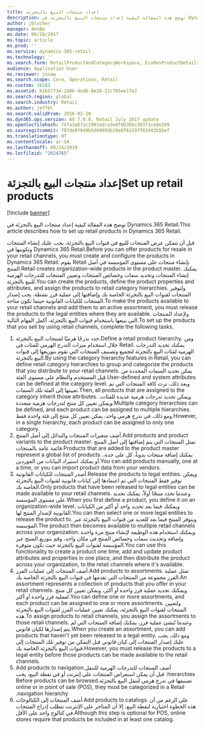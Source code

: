 ```yaml
---
title: إعداد منتجات البيع بالتجزئة
description: توضح هذه المقالة كيفية إعداد منتجات البيع بالتجزئة في Dynamics 365 Retail.
author: jblucher
manager: AnnBe
ms.date: 06/20/2017
ms.topic: article
ms.prod: ''
ms.service: dynamics-365-retail
ms.technology: ''
ms.search.form: RetailProductAndCategoryWorkspace, EcoResProductDetails
audience: Application User
ms.reviewer: josaw
ms.search.scope: Core, Operations, Retail
ms.custom: 16181
ms.assetid: b1b57734-1406-4ed6-8e28-21c705ee17e2
ms.search.region: global
ms.search.industry: Retail
ms.author: jeffbl
ms.search.validFrom: 2016-02-28
ms.dyn365.ops.version: AX 7.0.0, Retail July 2017 update
ms.openlocfilehash: 74fa3a87ac2993adca3edf003bbc39371ce8e289
ms.sourcegitcommit: f87de0f949b5d60993b19e0f61297f02d42b5bef
ms.translationtype: HT
ms.contentlocale: ar-SA
ms.lasthandoff: 09/24/2019
ms.locfileid: "2024765"
---
```

# <a name="set-up-retail-products"></a><span data-ttu-id="79722-103">إعداد منتجات البيع بالتجزئة</span><span class="sxs-lookup"><span data-stu-id="79722-103">Set up retail products</span></span>

[!include [banner](includes/banner.md)]

<span data-ttu-id="79722-104">توضح هذه المقالة كيفية إعداد منتجات البيع بالتجزئة في Dynamics 365 Retail.</span><span class="sxs-lookup"><span data-stu-id="79722-104">This article describes how to set up retail products in Dynamics 365 Retail.</span></span>

<span data-ttu-id="79722-105">قبل أن تتمكن عرض المنتجات للبيع في قنوات البيع بالتجزئة، يجب عليك إنشاء المنتجات وتكوينها في Dynamics 365 Retail.</span><span class="sxs-lookup"><span data-stu-id="79722-105">Before you can offer products for resale in your retail channels, you must create and configure the products in Dynamics 365 Retail.</span></span> <span data-ttu-id="79722-106">يقوم Retail بإنشاء منتجات على مستوى المؤسسة في أصل المنتج.</span><span class="sxs-lookup"><span data-stu-id="79722-106">Retail creates organization-wide products in the product master.</span></span> <span data-ttu-id="79722-107">يمكنك إنشاء المنتجات وتحديد سمات وخصائص المنتجات وتعيين المنتجات للتدرجات الهرمية للبيع بالتجزئة.</span><span class="sxs-lookup"><span data-stu-id="79722-107">You can create the products, define the product properties and attributes, and assign the products to retail category hierarchies.</span></span> <span data-ttu-id="79722-108">ولتوفير المنتجات لقنوات البيع بالتجزئة الخاصة بك وإضافتها إلى عملية فرز نشطة، يجب إصدار المنتجات للكيانات القانونية حيثما تكون متاحة.</span><span class="sxs-lookup"><span data-stu-id="79722-108">To make the products available to your retail channels and add them to an active assortment, you must release the products to the legal entities where they are available.</span></span> <span data-ttu-id="79722-109">ولإعداد المنتجات التي تبيعها باستخدام قنوات البيع بالتجزئة، أكمل المهام التالية.</span><span class="sxs-lookup"><span data-stu-id="79722-109">To set up the products that you sell by using retail channels, complete the following tasks.</span></span>

1. <span data-ttu-id="79722-110">حدد تدرجًا هرميًا لمنتجات البيع بالتجزئة.</span><span class="sxs-lookup"><span data-stu-id="79722-110">Define a retail product hierarchy.</span></span> <span data-ttu-id="79722-111">ومن خلال استخدام ميزات التدرج الهرمي للفئات في Retail، يمكنك تحديد التدرجات الهرمية لفئات البيع بالتجزئة لتجميع وتصنيف المنتجات التي تقوم بتوزيعها إلى قنوات البيع بالتجزئة.</span><span class="sxs-lookup"><span data-stu-id="79722-111">By using the category hierarchy features in Retail, you can define retail category hierarchies to group and categorize the products that you distribute to your retail channels.</span></span> <span data-ttu-id="79722-112">يمكن تحديد السمات المحددة من قِبل المستخدم والنظام على مستوى الفئة.</span><span class="sxs-lookup"><span data-stu-id="79722-112">User-defined and system attributes can be defined at the category level.</span></span> <span data-ttu-id="79722-113">وبعد ذلك، ترث كافة المنتجات التي تم تعيينها إلى الفئة تلك السمات.</span><span class="sxs-lookup"><span data-stu-id="79722-113">Then, all products that are assigned to the category inherit those attributes.</span></span> <span data-ttu-id="79722-114">ويمكن تحديد تدرجات هرمية عديدة للفئات، ويمكن تعيين كل منتج لتدرجات هرمية متعددة.</span><span class="sxs-lookup"><span data-stu-id="79722-114">Multiple category hierarchies can be defined, and each product can be assigned to multiple hierarchies.</span></span> <span data-ttu-id="79722-115">ومع ذلك، في تدرج هرمي واحد، يمكن تعيين كل منتج إلى فئة واحدة فقط.</span><span class="sxs-lookup"><span data-stu-id="79722-115">However, in a single hierarchy, each product can be assigned to only one category.</span></span>
2. <span data-ttu-id="79722-116">أضف متغيرات المنتجات والبدائل إلى أصل المنتج.</span><span class="sxs-lookup"><span data-stu-id="79722-116">Add products and product variants to the product master.</span></span> <span data-ttu-id="79722-117">تمثل المنتجات التي يتم إضافتها إلى أصل المنتج قائمة عامة بالمنتجات.</span><span class="sxs-lookup"><span data-stu-id="79722-117">Products that are added to the product master represent a global list of products.</span></span> <span data-ttu-id="79722-118">يمكنك إضافة منتجات يدوياً، كل على حدة، أو يمكنك استيراد البيانات من الموردين.</span><span class="sxs-lookup"><span data-stu-id="79722-118">You can add products manually, one at a time, or you can import product data from your vendors.</span></span>
3. <span data-ttu-id="79722-119">أصدر المنتجات للكيانات القانونية.</span><span class="sxs-lookup"><span data-stu-id="79722-119">Release the products to legal entities.</span></span> <span data-ttu-id="79722-120">ويمكن توفير فقط المنتجات التي تم اعتمادها إلى كيانات قانونية لقنوات البيع بالتجزئة الخاصة بك.</span><span class="sxs-lookup"><span data-stu-id="79722-120">Only products that have been released to legal entities can be made available to your retail channels.</span></span> <span data-ttu-id="79722-121">وعندما تحدد منتجًا أولاً، يمكنك تحديد  على مستوى المؤسسة.</span><span class="sxs-lookup"><span data-stu-id="79722-121">When you first define a product, you define it on an organization-wide level.</span></span> <span data-ttu-id="79722-122">ويمكنك فيما بعد تحديد واحد أو أكثر من الكيانات القانونية لإصدار المنتج لها.</span><span class="sxs-lookup"><span data-stu-id="79722-122">You can then select one or more legal entities to release the product to.</span></span> <span data-ttu-id="79722-123">ويتوفر المنتج فيما بعد للعديد من قنوات البيع بالتجزئة عبر المؤسسة.</span><span class="sxs-lookup"><span data-stu-id="79722-123">The product then becomes available to multiple retail channels across your organization.</span></span> <span data-ttu-id="79722-124">ويمكنك استخدام هذه الوظيفة لإنشاء منتج مرة واحدة وإضافة وتحديث سمات وخصائص المنتج في مكان واحد، وقم بتوزيع المنتج عبر المؤسسة لقنوات البيع بالتجزئة حيث تكون متوفرة.</span><span class="sxs-lookup"><span data-stu-id="79722-124">You can use this functionality to create a product one time, add and update product attributes and properties in one place, and then distribute the product across your organization, to the retail channels where it's available.</span></span>
4. <span data-ttu-id="79722-125">أضف المنتجات إلى عمليات الفرز.</span><span class="sxs-lookup"><span data-stu-id="79722-125">Add products to assortments.</span></span> <span data-ttu-id="79722-126">تمثل عملية الفرز مجموعة من المنتجات التي تقدمها في قنوات البيع بالتجزئة الخاصة بك.</span><span class="sxs-lookup"><span data-stu-id="79722-126">An assortment represents a collection of products that you offer in your retail channels.</span></span> <span data-ttu-id="79722-127">ويمكنك تحديد عملية فرز واحدة أو أكثر، ويمكن تعيين كل منتج لعملية فرز واحدة أو أكثر.</span><span class="sxs-lookup"><span data-stu-id="79722-127">You can define one or more assortments, and each product can be assigned to one or more assortments.</span></span> <span data-ttu-id="79722-128">ولتعيين المنتجات لقنوات البيع بالتجزئة، يمكنك تعيين عمليات الفرز لقنوات البيع بالتجزئة هذه.</span><span class="sxs-lookup"><span data-stu-id="79722-128">To assign products to retail channels, you assign the assortments to those retail channels.</span></span> <span data-ttu-id="79722-129">وعندما تُنشئ عملية فرز، يمكنك إضافة المنتجات التي لم يتم إصدارها لكيان قانوني.</span><span class="sxs-lookup"><span data-stu-id="79722-129">When you create an assortment, you can add products that haven't yet been released to a legal entity.</span></span> <span data-ttu-id="79722-130">ومع ذلك، يجب عليك إصدار المنتجات إلى كيان قانوني قبل التمكن من توفير تلك المنتجات إلى قنوات البيع بالتجزئة الخاصة بك.</span><span class="sxs-lookup"><span data-stu-id="79722-130">However, you must release the products to a legal entity before those products can be made available to the retail channels.</span></span>
5. <span data-ttu-id="79722-131">‏‫أضف المنتجات للتدرجات الهرمية للتنقل.</span><span class="sxs-lookup"><span data-stu-id="79722-131">Add products to navigation hierarchies.</span></span> <span data-ttu-id="79722-132">قبل أن يمكن استعراض المنتجات على إنترنت أو في نقطة البيع، يجب تصنيفها في تدرج هرمي لتنقل البيع بالتجزئة.</span><span class="sxs-lookup"><span data-stu-id="79722-132">Before products can be browsed online or in point of sale (POS), they must be categorized in a Retail navigation hierarchy.</span></span>
6. <span data-ttu-id="79722-133">أضف المنتجات إلى الكتالوجات.</span><span class="sxs-lookup"><span data-stu-id="79722-133">Add products to catalogs.</span></span> <span data-ttu-id="79722-134">على الرغم من أن هذه الخطوة اختيارية لنقطة البيع، إلا أن المتاجر على الإنترنت تتطلب إدراج المنتجات في كتالوج واحد على الأقل.‬</span><span class="sxs-lookup"><span data-stu-id="79722-134">Although this step is optional for POS, online stores require that products be included in at least one catalog.</span></span>
